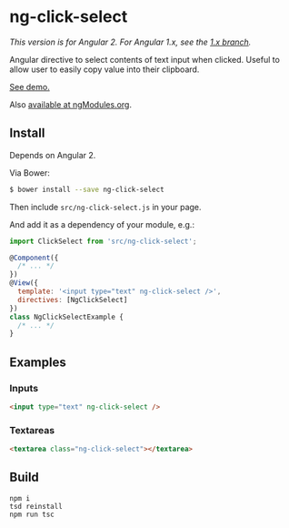 ng-click-select
===============

*This version is for Angular 2. For Angular 1.x, see the [1.x branch][1.x].*

Angular directive to select contents of text input when clicked.
Useful to allow user to easily copy value into their clipboard.

[See demo.](https://AndersDJohnson.github.io/ng-click-select/example/index.html)

Also [available at ngModules.org](http://ngmodules.org/modules/ng-click-select).

## Install

Depends on Angular 2.

Via Bower:

```sh
$ bower install --save ng-click-select
```

Then include `src/ng-click-select.js` in your page.

And add it as a dependency of your module, e.g.:

```js
import ClickSelect from 'src/ng-click-select';

@Component({
  /* ... */
})
@View({
  template: '<input type="text" ng-click-select />',
  directives: [NgClickSelect]
})
class NgClickSelectExample {
  /* ... */
}
```

## Examples

### Inputs

```html
<input type="text" ng-click-select />
```

### Textareas

```html
<textarea class="ng-click-select"></textarea>
```

## Build

```
npm i
tsd reinstall
npm run tsc
```

[1.x]: https://github.com/AndersDJohnson/ng-click-select/tree/v1.x
